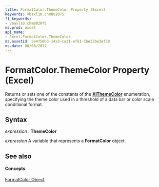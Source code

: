 ```yaml
---
title: FormatColor.ThemeColor Property (Excel)
keywords: vbaxl10.chm802075
f1_keywords:
- vbaxl10.chm802075
ms.prod: excel
api_name:
- Excel.FormatColor.ThemeColor
ms.assetid: 5e4750b3-14a3-ca31-ef61-1be32be3ef38
ms.date: 06/08/2017
---
```



# FormatColor.ThemeColor Property (Excel)

Returns or sets one of the constants of the  **[XlThemeColor](Excel.XlThemeColor.md)** enumeration, specifying the theme color used in a threshold of a data bar or color scale conditional format.


## Syntax

 _expression_ . **ThemeColor**

 _expression_ A variable that represents a **FormatColor** object.


## See also


#### Concepts


[FormatColor Object](Excel.FormatColor.md)

